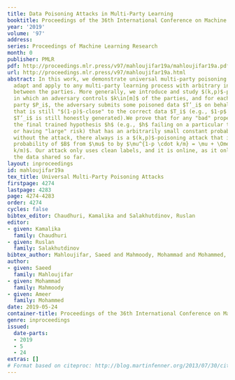 ```yaml
---
title: Data Poisoning Attacks in Multi-Party Learning
booktitle: Proceedings of the 36th International Conference on Machine Learning
year: '2019'
volume: '97'
address: 
series: Proceedings of Machine Learning Research
month: 0
publisher: PMLR
pdf: http://proceedings.mlr.press/v97/mahloujifar19a/mahloujifar19a.pdf
url: http://proceedings.mlr.press/v97/mahloujifar19a.html
abstract: In this work, we demonstrate universal multi-party poisoning attacks that
  adapt and apply to any multi-party learning process with arbitrary interaction pattern
  between the parties. More generally, we introduce and study $(k,p)$-poisoning attacks
  in which an adversary controls $k\in[m]$ of the parties, and for each corrupted
  party $P_i$, the adversary submits some poisoned data $T’_i$ on behalf of $P_i$
  that is still "$(1-p)$-close" to the correct data $T_i$ (e.g., $1-p$ fraction of
  $T’_i$ is still honestly generated).We prove that for any "bad" property $B$ of
  the final trained hypothesis $h$ (e.g., $h$ failing on a particular test example
  or having "large" risk) that has an arbitrarily small constant probability of happening
  without the attack, there always is a $(k,p)$-poisoning attack that increases the
  probability of $B$ from $\mu$ to by $\mu^{1-p \cdot k/m} = \mu + \Omega(p \cdot
  k/m)$. Our attack only uses clean labels, and it is online, as it only knows the
  the data shared so far.
layout: inproceedings
id: mahloujifar19a
tex_title: Universal Multi-Party Poisoning Attacks
firstpage: 4274
lastpage: 4283
page: 4274-4283
order: 4274
cycles: false
bibtex_editor: Chaudhuri, Kamalika and Salakhutdinov, Ruslan
editor:
- given: Kamalika
  family: Chaudhuri
- given: Ruslan
  family: Salakhutdinov
bibtex_author: Mahloujifar, Saeed and Mahmoody, Mohammad and Mohammed, Ameer
author:
- given: Saeed
  family: Mahloujifar
- given: Mohammad
  family: Mahmoody
- given: Ameer
  family: Mohammed
date: 2019-05-24
container-title: Proceedings of the 36th International Conference on Machine Learning
genre: inproceedings
issued:
  date-parts:
  - 2019
  - 5
  - 24
extras: []
# Format based on citeproc: http://blog.martinfenner.org/2013/07/30/citeproc-yaml-for-bibliographies/
---
```

